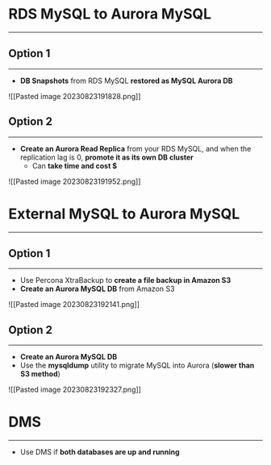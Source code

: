 # RDS MySQL to Aurora MySQL
---

## Option 1
---

* **DB Snapshots** from RDS MySQL **restored as MySQL Aurora DB**

![[Pasted image 20230823191828.png]]

## Option 2
---

* **Create an Aurora Read Replica** from your RDS MySQL, and when the replication lag is 0, **promote it as its own DB cluster** 
	* Can **take time and cost $**

![[Pasted image 20230823191952.png]]


# External MySQL to Aurora MySQL
---

## Option 1
---

* Use Percona XtraBackup to **create a file backup in Amazon S3** 
* **Create an Aurora MySQL DB** from Amazon S3

![[Pasted image 20230823192141.png]]

## Option 2
---

* **Create an Aurora MySQL DB**
* Use the **mysqldump** utility to migrate MySQL into Aurora (**slower than S3 method**)

![[Pasted image 20230823192327.png]]

# DMS
---

*  Use DMS if **both databases are up and running**